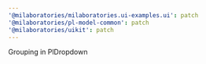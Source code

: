 ```yaml
---
'@milaboratories/milaboratories.ui-examples.ui': patch
'@milaboratories/pl-model-common': patch
'@milaboratories/uikit': patch
---
```


Grouping in PlDropdown
